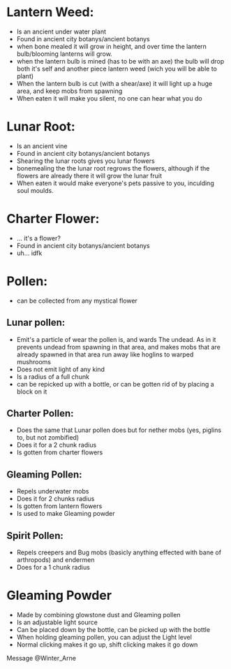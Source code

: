 # Lantern Weed:
- Is an ancient under water plant
- Found in ancient city botanys/ancient botanys
- when bone mealed it will grow in height, and over time the lantern bulb/blooming lanterns will grow.
- when the lantern bulb is mined (has to be with an axe) the bulb will drop both it's self and another piece lantern weed (wich you will be able to plant)
- When the lantern bulb is cut (with a shear/axe) it will light up a huge area, and keep mobs from spawning
- When eaten it will make you silent, no one can hear what you do
# Lunar Root:
- Is an ancient vine
- Found in ancient city botanys/ancient botanys
- Shearing the lunar roots gives you lunar flowers
- bonemealing the the lunar root regrows the flowers, although if the flowers are already there it will grow the lunar fruit
- When eaten it would make everyone's pets passive to you, inculding soul moulds.
# Charter Flower:
- ... it's a flower?
- Found in ancient city botanys/ancient botanys
- uh... idfk 

# Pollen:
- can be collected from any mystical flower
## Lunar pollen:
- Emit's a particle of wear the pollen is, and wards The undead. As in it prevents undead from spawning in that area, and makes mobs that are already spawned in that area run away like hoglins to warped mushrooms
- Does not emit light of any kind
- Is a radius of a full chunk
- can be repicked up with a bottle, or can be gotten rid of by placing a block on it
## Charter Pollen:
- Does the same that Lunar pollen does but for nether mobs (yes, piglins to, but not zombified)
- Does it for a 2 chunk radius 
- Is gotten from charter flowers
## Gleaming Pollen:
- Repels underwater mobs
- Does it for 2 chunks radius 
- Is gotten from lantern flowers
- Is used to make Gleaming powder
## Spirit Pollen:
- Repels creepers and Bug mobs (basicly anything effected with bane of arthropods) and endermen
- Does for a 1 chunk radius
# Gleaming Powder
- Made by combining glowstone dust and Gleaming pollen
- Is an adjustable light source
- Can be placed down by the bottle, can be picked up with the bottle
- When holding gleaming pollen, you can adjust the Light level
- Normal clicking makes it go up, shift clicking makes it go down

Message @Winter_Arne